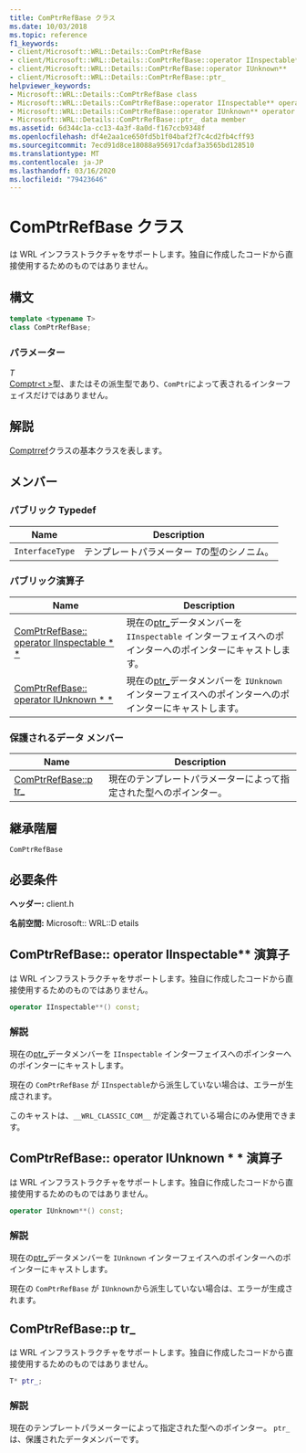 ```yaml
---
title: ComPtrRefBase クラス
ms.date: 10/03/2018
ms.topic: reference
f1_keywords:
- client/Microsoft::WRL::Details::ComPtrRefBase
- client/Microsoft::WRL::Details::ComPtrRefBase::operator IInspectable**
- client/Microsoft::WRL::Details::ComPtrRefBase::operator IUnknown**
- client/Microsoft::WRL::Details::ComPtrRefBase::ptr_
helpviewer_keywords:
- Microsoft::WRL::Details::ComPtrRefBase class
- Microsoft::WRL::Details::ComPtrRefBase::operator IInspectable** operator
- Microsoft::WRL::Details::ComPtrRefBase::operator IUnknown** operator
- Microsoft::WRL::Details::ComPtrRefBase::ptr_ data member
ms.assetid: 6d344c1a-cc13-4a3f-8a0d-f167ccb9348f
ms.openlocfilehash: df4e2aa1ce650fd5b1f04baf2f7c4cd2fb4cff93
ms.sourcegitcommit: 7ecd91d8ce18088a956917cdaf3a3565bd128510
ms.translationtype: MT
ms.contentlocale: ja-JP
ms.lasthandoff: 03/16/2020
ms.locfileid: "79423646"
---
```

# <a name="comptrrefbase-class"></a>ComPtrRefBase クラス

は WRL インフラストラクチャをサポートします。独自に作成したコードから直接使用するためのものではありません。

## <a name="syntax"></a>構文

```cpp
template <typename T>
class ComPtrRefBase;
```

### <a name="parameters"></a>パラメーター

*T*<br/>
[Comptr\<t >](comptr-class.md)型、またはその派生型であり、`ComPtr`によって表されるインターフェイスだけではありません。

## <a name="remarks"></a>解説

[Comptrref](comptrref-class.md)クラスの基本クラスを表します。

## <a name="members"></a>メンバー

### <a name="public-typedefs"></a>パブリック Typedef

Name            | Description
--------------- | -------------------------------------------------
`InterfaceType` | テンプレートパラメーター *T*の型のシノニム。

### <a name="public-operators"></a>パブリック演算子

Name                                                                       | Description
-------------------------------------------------------------------------- | -----------------------------------------------------------------------------------------------------
[ComPtrRefBase:: operator IInspectable * *](#operator-iinspectable-star-star) | 現在の[ptr_](#ptr)データメンバーを `IInspectable` インターフェイスへのポインターへのポインターにキャストします。
[ComPtrRefBase:: operator IUnknown * *](#operator-iunknown-star-star)         | 現在の[ptr_](#ptr)データメンバーを `IUnknown` インターフェイスへのポインターへのポインターにキャストします。

### <a name="protected-data-members"></a>保護されるデータ メンバー

Name                        | Description
--------------------------- | ----------------------------------------------------------------
[ComPtrRefBase::p tr_](#ptr) | 現在のテンプレートパラメーターによって指定された型へのポインター。

## <a name="inheritance-hierarchy"></a>継承階層

`ComPtrRefBase`

## <a name="requirements"></a>必要条件

**ヘッダー:** client.h

**名前空間:** Microsoft:: WRL::D etails

## <a name="operator-iinspectable-star-star"></a>ComPtrRefBase:: operator IInspectable\*\* 演算子

は WRL インフラストラクチャをサポートします。独自に作成したコードから直接使用するためのものではありません。

```cpp
operator IInspectable**() const;
```

### <a name="remarks"></a>解説

現在の[ptr_](#ptr)データメンバーを `IInspectable` インターフェイスへのポインターへのポインターにキャストします。

現在の `ComPtrRefBase` が `IInspectable`から派生していない場合は、エラーが生成されます。

このキャストは、`__WRL_CLASSIC_COM__` が定義されている場合にのみ使用できます。

## <a name="operator-iunknown-star-star"></a>ComPtrRefBase:: operator IUnknown * * 演算子

は WRL インフラストラクチャをサポートします。独自に作成したコードから直接使用するためのものではありません。

```cpp
operator IUnknown**() const;
```

### <a name="remarks"></a>解説

現在の[ptr_](#ptr)データメンバーを `IUnknown` インターフェイスへのポインターへのポインターにキャストします。

現在の `ComPtrRefBase` が `IUnknown`から派生していない場合は、エラーが生成されます。

## <a name="ptr"></a>ComPtrRefBase::p tr_

は WRL インフラストラクチャをサポートします。独自に作成したコードから直接使用するためのものではありません。

```cpp
T* ptr_;
```

### <a name="remarks"></a>解説

現在のテンプレートパラメーターによって指定された型へのポインター。 `ptr_` は、保護されたデータメンバーです。
